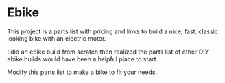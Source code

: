 # Ebike
This project is a parts list with pricing and links to build a nice, fast, classic looking bike with an electric motor. 

I did an ebike build from scratch then realized the parts list of other DIY ebike builds would have been a helpful place to start. 

Modify this parts list to make a bike to fit your needs.
